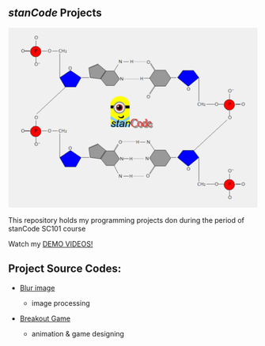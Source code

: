 ## *stanCode* Projects
![stanCode](https://github.com/chenyc0901/myStandcodeProject/blob/main/boucing_ball/my_drawing%E4%BD%9C%E5%93%81%E5%8F%8A%E5%89%B5%E4%BD%9C%E7%90%86%E5%BF%B5/%E9%99%B3%E8%82%B2%E8%BE%B0.png?raw=true)

This repository holds my programming projects don during the period of stanCode SC101 course

Watch my [DEMO VIDEOS!](https://drive.google.com/file/d/1e0twMyAyW-lpLHK95ukFD_VJugXZV2HW/view?usp=sharing)


## Project Source Codes:

* [Blur image](https://github.com/chenyc0901/myStandcodeProject/blob/main/blur_img/blur.py)
  * image processing 

* [Breakout Game](https://github.com/chenyc0901/myStandcodeProject/blob/main/break_out_game/breakout.py)
  * animation & game designing
